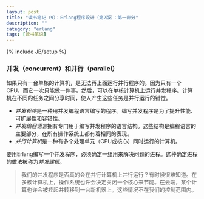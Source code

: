 ```yaml
---
layout: post
title: "读书笔记（9）：Erlang程序设计（第2版）：第一部分"
description: ""
category: "erlang"
tags: [读书笔记]
---
```

{% include JB/setup %}

### 并发（concurrent）和并行（parallel）

如果只有一台单核的计算机，是无法再上面运行并行程序的。因为只有一个CPU，而它一次只能做一件事。然后，可以在单核计算机上运行并发程序。计算机在不同的任务之间分享时间，使人产生这些任务是并行运行的错觉。

* *并发程序*是一种用并发编程语言编写的程序。编写并发程序是为了提升性能、可扩展性和容错性。
* *并发编程语言*拥有专门用于编写并发程序的语言结构。这些结构是编程语言的主要部分，在所有操作系统上都有着相同的表现。
* *并行计算机*是一种有多个处理单元（CPU或核心）同时运行的计算机。

要用Erlang编写一个并发程序，必须确定一组用来解决问题的进程。这种确定进程的做法被称为*并发建模*。

> 我们的并发程序是否真的会在并行计算机上并行运行？有时候很难知道。在多核计算机上，操作系统也许会决定关闭一个核心来节能。在云端，某个计算也许会被挂起并转移到一台新机器上。这些情况不在我们的控制范围内。